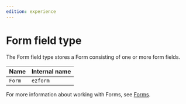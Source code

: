 ```yaml
---
edition: experience
---
```


# Form field type

The Form field type stores a Form consisting of one or more form fields.

| Name   | Internal name |
|--------|---------------|
| `Form` | `ezform`      |



For more information about working with Forms, see [Forms](work_with_forms.md).
